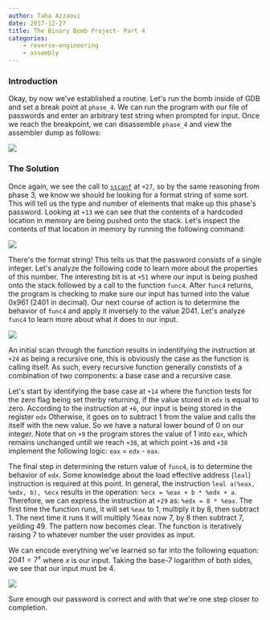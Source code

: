 ```yaml
---
author: Taha Azzaoui
date: 2017-12-27
title: The Binary Bomb Project- Part 4 
categories:
    - reverse-engineering
    - assembly
---
```



### Introduction

Okay, by now we've established a routine. Let's run the bomb inside of
GDB and set a break point at `phase_4`. We can run the program with our
file of passwords and enter an arbitrary test string when prompted for
input. Once we reach the breakpoint, we can disassemble `phase_4` and
view the assembler dump as follows:

![](/images/binary4_1.png)

### The Solution

Once again, we see the call to
[`sscanf`](http://www.cplusplus.com/reference/cstdio/sscanf/) at `+27`,
so by the same reasoning from phase 3, we know we should be looking for
a format string of some sort. This will tell us the type and number of
elements that make up this phase's password. Looking at `+13` we can
see that the contents of a hardcoded location in memory are being pushed
onto the stack. Let's inspect the contents of that location in memory
by running the following command:

![](/images/binary4_2.png)

There's the format string! This tells us that the password consists of
a single integer. Let's analyze the following code to learn more about
the properties of this number. The interesting bit is at `+51` where our
input is being pushed onto the stack followed by a call to the function
`func4`. After `func4` returns, the program is checking to make sure our
input has turned into the value 0x961 (2401 in decimal). Our next course
of action is to determine the behavior of `func4` and apply it inversely
to the value 2041. Let's analyze `func4` to learn more about what it
does to our input.

![](/images/binary4_3.png)

An initial scan through the function results in indentifying the
instruction at `+24` as being a recursive one, this is obviously the
case as the function is calling itself. As such, every recursive
function generally constists of a combination of two components: a base
case and a recursive case.

Let's start by identifying the base case at `+14` where the function
tests for the zero flag being set therby returning, if the value stored
in `edx` is equal to zero. According to the instruction at `+6`, our
input is being stored in the register `edx` Otherwise, it goes on to
subtract 1 from the value and calls the itself with the new value. So we
have a natural lower bound of 0 on our integer. Note that on `+9` the
program stores the value of 1 into `eax`, which remains unchanged untill
we reach `+38`, at which point `+36` and `+38` implement the following
logic: `eax` = `edx` - `eax`.

The final step in determining the return value of `func4`, is to
determine the behavior of `edx`. Some knowledge about the load effective
address (`leal`) instruction is required at this point. In general, the
instruction `leal a(%eax, %edx, b), %ecx` results in the operation:
`%ecx = %eax + b * %edx + a`. Therefore, we can express the instruction
at `+29` as: `%edx = 8 * %eax`. The first time the function runs, it
will set `%eax` to 1, multiply it by 8, then subtract 1. The next time
it runs it will multiply %eax now 7, by 8 then subtract 7, yeilding 49.
The pattern now becomes clear. The function is iteratively raising 7 to
whatever number the user provides as input.

We can encode everything we've learned so far into the following
equation: $2041 = 7^x$ where $x$ is our input. Taking the base-7 logarithm
of both sides, we see that our input must be 4.

![](/images/binary4_4.png)

Sure enough our password is correct and with that we're one step closer
to completion.
